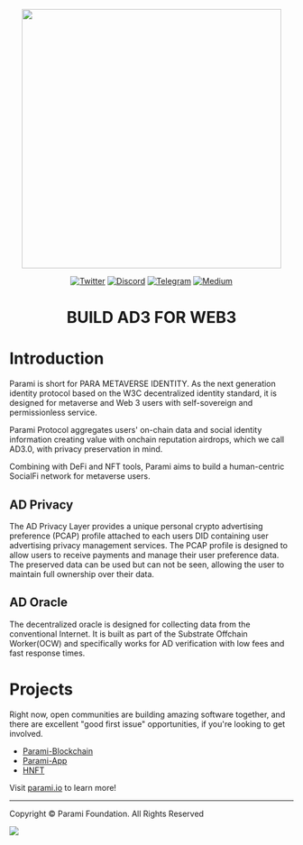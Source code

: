 <p align="center">
  <img src="https://parami.io/images/logo-animation.svg" width="460">
</p>


<div align="center">

[![Twitter](https://img.shields.io/badge/Twitter-white?logo=twitter)](https://twitter.com/ParamiProtocol)
[![Discord](https://img.shields.io/badge/Discord-gray?logo=discord)](https://discord.com/invite/bxFuekgvYJ)
[![Telegram](https://img.shields.io/badge/Telegram-gray?logo=telegram)](https://t.me/ParamiProtocolEN)
[![Medium](https://img.shields.io/badge/Medium-gray?logo=medium)](https://paramiprotocol.medium.com/)

</div>

<h1 align="center">BUILD AD3 FOR WEB3</h1>

# Introduction

Parami is short for PARA METAVERSE IDENTITY. As the next generation identity protocol based on the W3C decentralized identity standard, it is designed for metaverse and Web 3 users with self-sovereign and permissionless service.

Parami Protocol aggregates users' on-chain data and social identity information creating value with onchain reputation airdrops, which we call AD3.0, with privacy preservation in mind.

Combining with DeFi and NFT tools, Parami aims to build a human-centric SocialFi network for metaverse users.

## AD Privacy

The AD Privacy Layer provides a unique personal crypto advertising preference (PCAP) profile attached to each users DID containing user advertising privacy management services. The PCAP profile is designed to allow users to receive payments and manage their user preference data. The preserved data can be used but can not be seen, allowing the user to maintain full ownership over their data.

## AD Oracle

The decentralized oracle is designed for collecting data from the conventional Internet. It is built as part of the Substrate Offchain Worker(OCW) and specifically works for AD verification with low fees and fast response times.

# Projects

Right now, open communities are building amazing software together, and there are excellent "good first issue" opportunities, if you're looking to get involved.

* [Parami-Blockchain](https://github.com/parami-foundation/parami-blockchain)
* [Parami-App](https://github.com/parami-foundation/apps)
* [HNFT](https://github.com/parami-foundation/hnft)

Visit [parami.io](https://parami.io) to learn more!

----

Copyright © Parami Foundation. All Rights Reserved

<img src="https://parami.io/images/overview.svg">
